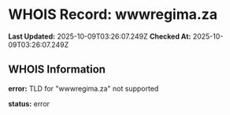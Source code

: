 # WHOIS Record: wwwregima.za

**Last Updated:** 2025-10-09T03:26:07.249Z
**Checked At:** 2025-10-09T03:26:07.249Z

## WHOIS Information

**error:** TLD for "wwwregima.za" not supported

**status:** error

